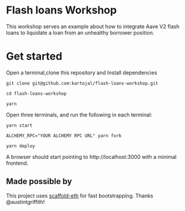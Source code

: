 # Flash loans Workshop

This workshop serves an example about how to integrate Aave V2 flash loans to liquidate a loan from an unhealthy borrower position.

# Get started

Open a terminal,clone this repository and Install dependencies

```
git clone git@github.com:kartojal/flash-loans-workshop.git

cd flash-loans-workshop

yarn
```

Open three terminals, and run the following in each terminal:

```
yarn start
```

```
ALCHEMY_RPC="YOUR ALCHEMY RPC URL" yarn fork
```

```
yarn deploy
```

A browser should start pointing to http://localhost:3000 with a minimal frontend.

## Made possible by

This project uses [scaffold-eth](https://github.com/austintgriffith/scaffold-eth) for fast bootstrapping. Thanks @austintgriffith!
